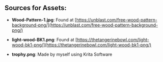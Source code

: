 ## Sources for Assets:

- **Wood-Pattern-1.jpg**: Found at [https://unblast.com/free-wood-pattern-background-png/](https://unblast.com/free-wood-pattern-background-png/)

- **light-wood-BK1.png**: Found at [https://thetangerinebowl.com/light-wood-bk1-png/](https://thetangerinebowl.com/light-wood-bk1-png/)

- **trophy.png**: Made by myself using Krita Software
